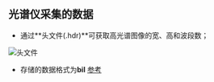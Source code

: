 ## 光谱仪采集的数据

- 通过**头文件(.hdr)**可获取高光谱图像的宽、高和波段数；

![头文件](E:/software/Typora/pictures/image-20211111193733062.png)

- 存储的数据格式为**bil**    [参考](https://www.zhihu.com/question/30174458)


